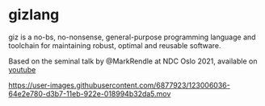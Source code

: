 # gizlang 
giz is a no-bs, no-nonsense, general-purpose programming language and toolchain for maintaining robust, optimal and reusable software.

Based on the seminal talk by @MarkRendle at NDC Oslo 2021, available on [youtube](https://www.youtube.com/watch?v=vcFBwt1nu2U&t=289s)


https://user-images.githubusercontent.com/6877923/123006036-64e2e780-d3b7-11eb-922e-018994b32da5.mov
